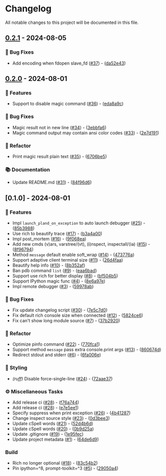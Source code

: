 # Changelog

All notable changes to this project will be documented in this file.

## [0.2.1](https://github.com/zen-xu/plan_d/compare/0.2.0..0.2.1) - 2024-08-05

### 🐛 Bug Fixes

- Add encoding when fdopen slave_fd ([#37](https://github.com/zen-xu/plan_d/issues/37)) - ([da52e43](https://github.com/zen-xu/plan_d/commit/da52e432071a37704c9ae0593dba23f8bd13a31c))

## [0.2.0](https://github.com/zen-xu/plan_d/compare/0.1.0..0.2.0) - 2024-08-01

### 🚀  Features

- Support to disable magic command ([#36](https://github.com/zen-xu/plan_d/issues/36)) - ([eda8a9c](https://github.com/zen-xu/plan_d/commit/eda8a9c522468cce011913d490c0d13b72b9aa66))

### 🐛 Bug Fixes

- Magic result not in new line ([#34](https://github.com/zen-xu/plan_d/issues/34)) - ([3ebbfa6](https://github.com/zen-xu/plan_d/commit/3ebbfa62e3d7219c8a528fb9dfda18b3c6cb476b))
- Magic command output may contain ansi color codes ([#33](https://github.com/zen-xu/plan_d/issues/33)) - ([2e7d191](https://github.com/zen-xu/plan_d/commit/2e7d19117dacc6c4bcf72ef3da39cb87e0a3cc20))

### 🚜 Refactor

- Print magic result plain text ([#35](https://github.com/zen-xu/plan_d/issues/35)) - ([6706be5](https://github.com/zen-xu/plan_d/commit/6706be5f1d44b3baae25f3445dea3b933c919658))

### 📚 Documentation

- Update README.md ([#31](https://github.com/zen-xu/plan_d/issues/31)) - ([84f96d6](https://github.com/zen-xu/plan_d/commit/84f96d6385ff190a5936fab3671c2d494fa015c2))

## [0.1.0] - 2024-08-01

### 🚀  Features

- Impl `launch_pland_on_exception` to auto launch debugger ([#25](https://github.com/zen-xu/plan_d/issues/25)) - ([85b3988](https://github.com/zen-xu/plan_d/commit/85b3988f4c6f158bf30990da53811c1cd7d1b56b))
- Use rich to beautify trace ([#17](https://github.com/zen-xu/plan_d/issues/17)) - ([b3a4a00](https://github.com/zen-xu/plan_d/commit/b3a4a00c3c8a5eeaed099a4df5bc427b490a5e28))
- Impl post_mortem ([#16](https://github.com/zen-xu/plan_d/issues/16)) - ([9f068ea](https://github.com/zen-xu/plan_d/commit/9f068ea8206154cd3ca5aa99a2d1ee7ea747e241))
- Add new cmds (v)ars, varstree/(vt), (i)nspect, inspectall/(ia) ([#15](https://github.com/zen-xu/plan_d/issues/15)) - ([8f96794](https://github.com/zen-xu/plan_d/commit/8f96794f187211185c33d8ffe5480f5bf7082d1f))
- Method `message` default enable soft_wrap ([#14](https://github.com/zen-xu/plan_d/issues/14)) - ([473776a](https://github.com/zen-xu/plan_d/commit/473776aed1b8ca7b90fb7e19c5f7de204538f970))
- Support adaptive client terminal size ([#11](https://github.com/zen-xu/plan_d/issues/11)) - ([26d4faa](https://github.com/zen-xu/plan_d/commit/26d4faab599413f8deea467c1c94958ca5df8dae))
- Beautify help info ([#10](https://github.com/zen-xu/plan_d/issues/10)) - ([8b352af](https://github.com/zen-xu/plan_d/commit/8b352afca6381581e223449237f57ca7a05f8461))
- Ban pdb command `list` ([#9](https://github.com/zen-xu/plan_d/issues/9)) - ([eaa6bad](https://github.com/zen-xu/plan_d/commit/eaa6bad20bbcacdfa5d607f27031bc049bc84787))
- Support use rich for better display ([#8](https://github.com/zen-xu/plan_d/issues/8)) - ([bf504b5](https://github.com/zen-xu/plan_d/commit/bf504b57e67a3bcd2309a41a03600c8e05ec0f3a))
- Support IPython magic func ([#4](https://github.com/zen-xu/plan_d/issues/4)) - ([8e6a97e](https://github.com/zen-xu/plan_d/commit/8e6a97e6ed5adc799d49b55c946ea0589eb82a88))
- Impl remote debugger ([#3](https://github.com/zen-xu/plan_d/issues/3)) - ([59978ab](https://github.com/zen-xu/plan_d/commit/59978ab7ccdb0a407ff50124d8d1f22f26cd3488))

### 🐛 Bug Fixes

- Fix update changelog script ([#30](https://github.com/zen-xu/plan_d/issues/30)) - ([7e5c7d0](https://github.com/zen-xu/plan_d/commit/7e5c7d032ea37325d2956d9270fafc140bed3626))
- Fix default rich console size when connected ([#12](https://github.com/zen-xu/plan_d/issues/12)) - ([5824ce6](https://github.com/zen-xu/plan_d/commit/5824ce696eb81f8ab6507b7387b2350bc71ec302))
- Fix can't show long module source ([#7](https://github.com/zen-xu/plan_d/issues/7)) - ([37b2920](https://github.com/zen-xu/plan_d/commit/37b292048152e0c0bb413ee9c21e0f616c6e5a84))

### 🚜 Refactor

- Optimize pinfo command ([#22](https://github.com/zen-xu/plan_d/issues/22)) - ([770fca1](https://github.com/zen-xu/plan_d/commit/770fca1221a418f8de9f9e202a4c35b52aea65be))
- Support method `message` pass extra console.print args ([#13](https://github.com/zen-xu/plan_d/issues/13)) - ([860674d](https://github.com/zen-xu/plan_d/commit/860674d1875f7798bd5a4edc3e0979a5b92debe9))
- Redirect stdout and stderr ([#6](https://github.com/zen-xu/plan_d/issues/6)) - ([6fa006e](https://github.com/zen-xu/plan_d/commit/6fa006e11841a40ec5719a1941b5bdb5db01ac10))

### 🎨 Styling

- *(ruff)* Disable force-single-line ([#24](https://github.com/zen-xu/plan_d/issues/24)) - ([72aae37](https://github.com/zen-xu/plan_d/commit/72aae370de785014a97188c004b135cc627e13d9))

### ⚙️ Miscellaneous Tasks

- Add release ci ([#28](https://github.com/zen-xu/plan_d/issues/28)) - ([f76a744](https://github.com/zen-xu/plan_d/commit/f76a7448929e2e6d13451bfad55a02bc5fc0b350))
- Add release ci ([#28](https://github.com/zen-xu/plan_d/issues/28)) - ([e7e5ee1](https://github.com/zen-xu/plan_d/commit/e7e5ee19e654ff5b3451fd879aabbc285ccc5294))
- Specify suppress when print exception ([#26](https://github.com/zen-xu/plan_d/issues/26)) - ([4b41287](https://github.com/zen-xu/plan_d/commit/4b41287befa8315d9e57d56fcef83ec5b2ca3104))
- Change inspect source style ([#23](https://github.com/zen-xu/plan_d/issues/23)) - ([0d3bee3](https://github.com/zen-xu/plan_d/commit/0d3bee3a3621e9304e12ae1fd0b04221c9c50203))
- Update cSpell words ([#21](https://github.com/zen-xu/plan_d/issues/21)) - ([52d4b6d](https://github.com/zen-xu/plan_d/commit/52d4b6d6702d0e199e4c6a506a87fd29e1b1ffc2))
- Update cSpell words ([#20](https://github.com/zen-xu/plan_d/issues/20)) - ([0b9d25a](https://github.com/zen-xu/plan_d/commit/0b9d25ac6e2e310d999cf5462b3ed4f0d57c2906))
- Update .gitignore ([#19](https://github.com/zen-xu/plan_d/issues/19)) - ([1e95fec](https://github.com/zen-xu/plan_d/commit/1e95fec6b4694185e9067252ceb823e05a216f38))
- Update project metadata ([#1](https://github.com/zen-xu/plan_d/issues/1)) - ([64de6d9](https://github.com/zen-xu/plan_d/commit/64de6d96829e2ddeebe0f77eeef9ca7b914578c7))

### Build

- Rich no longer optional ([#18](https://github.com/zen-xu/plan_d/issues/18)) - ([83c54b2](https://github.com/zen-xu/plan_d/commit/83c54b25e5ba5f8f9f8cef6d8f433e279f1b2f40))
- Pin ipython=^8, prompt-toolkit=^3 ([#5](https://github.com/zen-xu/plan_d/issues/5)) - ([29050a4](https://github.com/zen-xu/plan_d/commit/29050a46ea25a52ba775e077c831b14c9fea909a))

<!-- generated by git-cliff -->
